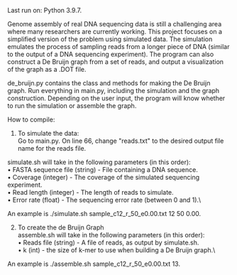 Last run on: Python 3.9.7. 

Genome assembly of real DNA sequencing data is still a challenging area where many researchers are currently working. This project focuses on a simplified version of the problem using simulated data. The simulation emulates the process of sampling reads from a longer piece of DNA (similar to the output of a DNA sequencing experiment). The program can also construct a De Bruijn graph from a set of reads, and output a visualization of the graph as a .DOT file.

de_bruijn.py contains the class and methods for making the De Bruijn graph. Run everything in main.py, including the simulation and the graph construction. Depending on the user input, the program will know whether to run the simulation or assemble the graph. 


How to compile: 

1. To simulate the data:\
Go to main.py. On line 66, change "reads.txt" to the desired output file name for the reads file. 

simulate.sh will take in the following parameters (in this order):\
  • FASTA sequence file (string) - File containing a DNA sequence.\
  • Coverage (integer) - The coverage of the simulated sequencing experiment.\
  • Read length (integer) - The length of reads to simulate.\
  • Error rate (float) - The sequencing error rate (between 0 and 1).\

An example is ./simulate.sh sample_c12_r_50_e0.00.txt 12 50 0.00. 


2. To create the de Bruijn Graph\
assemble.sh will take in the following parameters (in this order):\
  • Reads file (string) - A file of reads, as output by simulate.sh.\
  • k (int) - the size of k-mer to use when building a De Bruijn graph.\

An example is ./assemble.sh sample_c12_r_50_e0.00.txt 13. 








